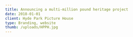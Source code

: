 ```yaml
---
title: Announcing a multi-million pound heritage project
date: 2018-01-01
client: Hyde Park Picture House
type: Branding, website
thumb: /uploads/HPPH.jpg
---
```

